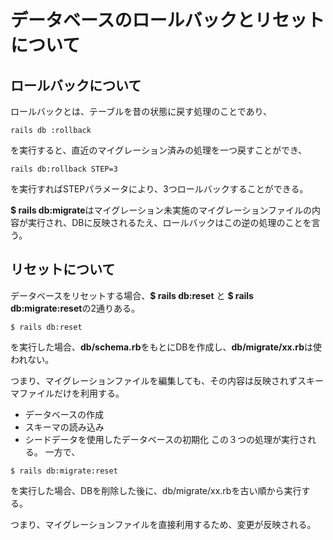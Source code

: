 # データベースのロールバックとリセットについて

## ロールバックについて

ロールバックとは、テーブルを昔の状態に戻す処理のことであり、
```
rails db :rollback
```
を実行すると、直近のマイグレーション済みの処理を一つ戻すことができ、
```
rails db:rollback STEP=3
```
を実行すればSTEPパラメータにより、3つロールバックすることができる。

**$ rails db:migrate**はマイグレーション未実施のマイグレーションファイルの内容が実行され、DBに反映されるたえ、ロールバックはこの逆の処理のことを言う。

## リセットについて

データベースをリセットする場合、**$ rails db:reset** と **$ rails db:migrate:reset**の2通りある。
```
$ rails db:reset
```
を実行した場合、**db/schema.rb**をもとにDBを作成し、**db/migrate/xx.rb**は使われない。

つまり、マイグレーションファイルを編集しても、その内容は反映されずスキーマファイルだけを利用する。
- データベースの作成
- スキーマの読み込み
- シードデータを使用したデータベースの初期化
この３つの処理が実行される。
一方で、
```
$ rails db:migrate:reset
```
を実行した場合、DBを削除した後に、db/migrate/xx.rbを古い順から実行する。

つまり、マイグレーションファイルを直接利用するため、変更が反映される。
